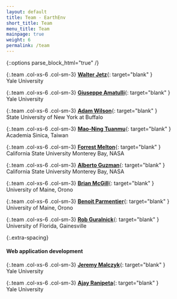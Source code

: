 ```yaml
---
layout: default
title: Team - EarthEnv
short_title: Team
menu_title: Team
mainpage: true
weight: 6
permalink: /team
---
```


{::options parse_block_html="true" /}

<div class="row">

{:.team .col-xs-6 .col-sm-3}
[**Walter Jetz**](http://jetzlab.yale.edu/){: target="blank" }  
Yale University  

{:.team .col-xs-6 .col-sm-3}
[**Giuseppe Amatulli**](http://jetzlab.yale.edu/people/giuseppe-amatulli){: target="blank" }  
Yale University  

{:.team .col-xs-6 .col-sm-3}
[**Adam Wilson**](http://adamwilson.us/){: target="blank" }  
State University of New York at Buffalo  

{:.team .col-xs-6 .col-sm-3}
[**Mao-Ning Tuanmu**](https://sites.google.com/site/mntuanmu/){: target="blank" }  
Academia Sinica, Taiwan  

{:.team .col-xs-6 .col-sm-3}
[**Forrest Melton**](https://csumb.edu/directory/people/forrest-melton){: target="blank" }  
California State University Monterey Bay, NASA  

{:.team .col-xs-6 .col-sm-3}
[**Alberto Guzman**](https://csumb.edu/directory/people/alberto-guzman){: target="blank" }  
California State University Monterey Bay, NASA  

{:.team .col-xs-6 .col-sm-3}
[**Brian McGill**](http://www.brianmcgill.org/){: target="blank" }  
University of Maine, Orono  

{:.team .col-xs-6 .col-sm-3}
[**Benoit Parmentier**](https://www.researchgate.net/profile/Benoit_Parmentier2){: target="blank" }  
University of Maine, Orono  

{:.team .col-xs-6 .col-sm-3}
[**Rob Guralnick**](https://sites.google.com/site/robgur/){: target="blank" }  
University of Florida, Gainesville  

</div>

{:.extra-spacing}
#### Web application development

<div class="row">

{:.team .col-xs-6 .col-sm-3}
[**Jeremy Malczyk**](https://mol.org/team#Jeremy-Malczyk){: target="blank" }  
Yale University

{:.team .col-xs-6 .col-sm-3}
[**Ajay Ranipeta**](https://mol.org/team#Ajay-Ranipeta){: target="blank" }  
Yale University

</div>
